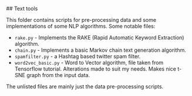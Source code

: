 ## Text tools

This folder contains scripts for pre-processing data and some implementations of some NLP algorithms. Some notable files:

* `rake.py` - Implements the RAKE (Rapid Automatic Keyword Extraction) algorithm.
* `chain.py` - Implements a basic Markov chain text generation algorithm.
* `spamfilter.py` - a Hashtag based twitter spam filter.
* `word2vec_basic.py` - Word to Vector algorithm, file taken from Tensorflow tutorial. Alterations made to suit my needs. Makes nice t-SNE graph from the input data.

The unlisted files are mainly just the data pre-processing scripts.
